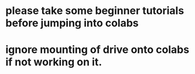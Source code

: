 # please take some beginner tutorials before jumping into colabs
# ignore mounting of drive onto colabs if not working on it.

